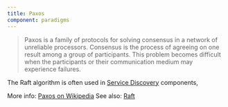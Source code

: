 ```yaml
---
title: Paxos
component: paradigms
---
```

> Paxos is a family of protocols for solving consensus in a network of unreliable processors. Consensus is the process of agreeing on one result among a group of participants. This problem becomes difficult when the participants or their communication medium may experience failures.

The Raft algorithm is often used in [Service Discovery](/components/service-discovery) components,

More info: [Paxos on Wikipedia](https://en.wikipedia.org/wiki/Paxos_(computer_science))
See also: [Raft](/tech/raft)
